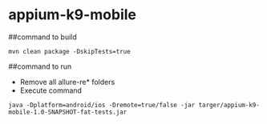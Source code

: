 # appium-k9-mobile

##command to build
```
mvn clean package -DskipTests=true
```

##command to run
* Remove all allure-re* folders
* Execute command
```
java -Dplatform=android/ios -Dremote=true/false -jar targer/appium-k9-mobile-1.0-SNAPSHOT-fat-tests.jar
```
